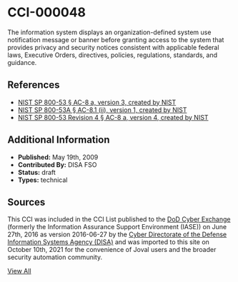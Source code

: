 # CCI-000048

The information system displays an organization-defined system use notification message or banner before granting access to the system that provides privacy and security notices consistent with applicable federal laws, Executive Orders, directives, policies, regulations, standards, and guidance.

## References ##

* [NIST SP 800-53 § AC-8 a, version 3, created by NIST](http://csrc.nist.gov/publications/PubsSPs.html)
* [NIST SP 800-53A § AC-8.1 (ii), version 1, created by NIST](http://csrc.nist.gov/publications/PubsSPs.html)
* [NIST SP 800-53 Revision 4 § AC-8 a, version 4, created by NIST](http://csrc.nist.gov/publications/PubsSPs.html)


## Additional Information ##

* **Published:** May 19th, 2009
* **Contributed By:** DISA FSO
* **Status:** draft
* **Types:** technical

## Sources ##

This CCI was included in the CCI List published to the [DoD Cyber Exchange](https://public.cyber.mil/stigs/cci/)
(formerly the Information Assurance Support Environment (IASE)) on June 27th, 2016 as version
2016-06-27 by the [Cyber Directorate of the Defense Information Systems Agency (DISA)](https://public.cyber.mil/about-cyber/)
and was imported to this site on October 10th, 2021 for the convenience of Joval users and the broader
security automation community.

[View All](../README.md)

